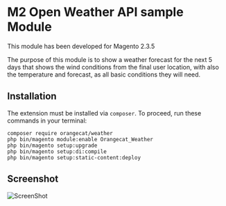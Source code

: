 # M2 Open Weather API sample Module

This module has been developed for Magento 2.3.5

The purpose of this module is to show a weather forecast for the next 5 days that shows the wind conditions from the final user location, with also the temperature and forecast, as all basic conditions they will need.

## Installation

The extension must be installed via `composer`. To proceed, run these commands in your terminal:

```
composer require orangecat/weather
php bin/magento module:enable Orangecat_Weather
php bin/magento setup:upgrade
php bin/magento setup:di:compile
php bin/magento setup:static-content:deploy
```

## Screenshot
![ScreenShot](https://github.com/olivertar/m2_geoip/blob/master/screen-shot/weather_settings.png)

